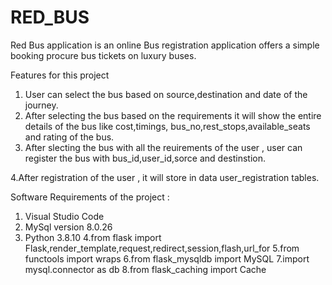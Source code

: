 # RED_BUS


Red Bus application is an online Bus registration application offers a simple booking procure bus tickets on luxury buses.


Features for this project

1. User can select the bus based on source,destination and date of the journey.
2. After selecting the bus based on the requirements it will show the entire details of the bus like cost,timings,
   bus_no,rest_stops,available_seats and rating of the bus.
3. After slecting the bus with all the reuirements of the user , user can register the bus with bus_id,user_id,sorce and destinstion.

4.After registration of the user , it will store in data user_registration tables.




Software Requirements of the project :

1. Visual Studio Code
2. MySql version 8.0.26
3. Python 3.8.10
4.from flask import Flask,render_template,request,redirect,session,flash,url_for
5.from functools import wraps
6.from flask_mysqldb import MySQL
7.import mysql.connector as db
8.from flask_caching import Cache












